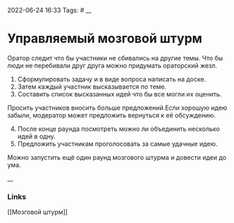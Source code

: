 2022-06-24 16:33
Tags: #
__
# Управляемый мозговой штурм
Оратор следит что бы участники не сбивались на другие темы. Что бы люди не перебивали друг друга можно придумать ораторский жезл.

1. Сформулировать задачу и в виде вопроса написать на доске.
2. Затем каждый участник высказывается по теме.
3. Составить список высказанных идей что бы все могли их оценить.

Просить участников вносить больше предложений.Если хорошую идею забыли, модератор может предложить вернуться к её обсуждению.

4. После конце раунда посмотреть можно ли объединить несколько идей в одну.
5. Предложить участникам проголосовать за самые удачные идею.

Можно запустить ещё один раунд мозгового штурма и довести идеи до ума.

__
### Links
[[Мозговой штурм]]